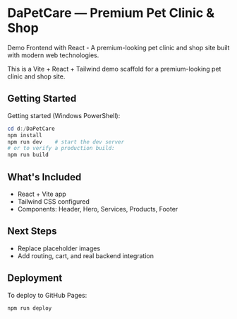 # DaPetCare — Premium Pet Clinic & Shop

Demo Frontend with React - A premium-looking pet clinic and shop site built with modern web technologies.

This is a Vite + React + Tailwind demo scaffold for a premium-looking pet clinic and shop site.

## Getting Started

Getting started (Windows PowerShell):

```powershell
cd d:/DaPetCare
npm install
npm run dev    # start the dev server
# or to verify a production build:
npm run build
```

## What's Included

- React + Vite app
- Tailwind CSS configured
- Components: Header, Hero, Services, Products, Footer

## Next Steps

- Replace placeholder images
- Add routing, cart, and real backend integration

## Deployment

To deploy to GitHub Pages:

```powershell
npm run deploy
```
